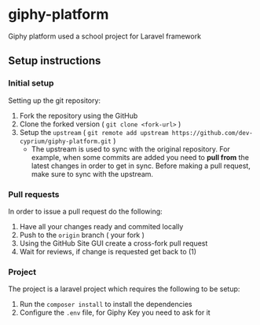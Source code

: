 # giphy-platform
Giphy platform used a school project for Laravel framework

## Setup instructions

### Initial setup

Setting up the git repository:

  1) Fork the repository using the GitHub 
  2) Clone the forked version ( `git clone <fork-url>` )
  3) Setup the `upstream` ( `git remote add upstream https://github.com/dev-cyprium/giphy-platform.git` )
      - The upstream is used to sync with the original repository. For example, when some commits are added you need to **pull from** the latest changes in order to get in sync. Before making a pull request, make sure to sync with the upstream.

### Pull requests
In order to issue a pull request do the following:
  
  1) Have all your changes ready and commited locally
  2) Push to the `origin` branch ( your fork )
  3) Using the GitHub Site GUI create a cross-fork pull request
  4) Wait for reviews, if change is requested get back to (1)

### Project
The project is a laravel project which requires the following to be setup:
  
  1) Run the `composer install` to install the dependencies
  2) Configure the `.env` file, for Giphy Key you need to ask for it
  